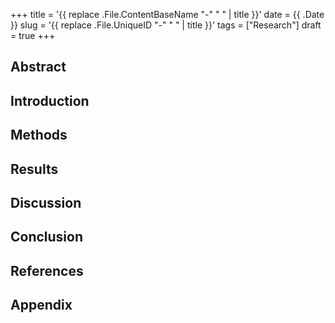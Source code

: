 +++
title = '{{ replace .File.ContentBaseName "-" " " | title }}'
date = {{ .Date }}
slug = '{{ replace .File.UniqueID "-" " " | title }}'
tags = ["Research"]
draft = true
+++
## Abstract

## Introduction

## Methods

## Results

## Discussion

## Conclusion

## References

## Appendix
